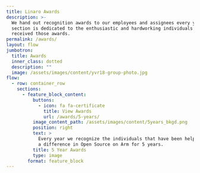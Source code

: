 ```yaml
---
title: Linaro Awards
description: >-
  We hand out recognition awards to our employees and assignees every year. This
  section is dedicated to the enthusiastic and hardworking individuals that have
  received those awards.
permalink: /awards/
layout: flow
jumbotron:
  title: Awards
  inner_class: dotted
  description: ""
  image: /assets/images/content/yvr18-group-photo.jpg
flow:
  - row: container_row
    sections:
      - feature_block_content:
          buttons:
            - icon: fa fa-certificate
              title: View Awards
              url: /awards/5-years/
          image_content_path: /assets/images/content/5years_bkgd.png
          position: right
          text: >
            Every year we recognize the individuals that have been helping make
            a difference in Open Source on Arm for 5 years.
          title: 5 Year Awards
          type: image
        format: feature_block
---
```

